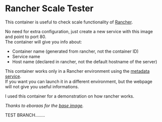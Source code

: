 # Rancher Scale Tester

This container is useful to check scale functionality of [Rancher](http://rancher.com/rancher/).   
   
No need for extra configuration, just create a new service with this image and point to port 80.   
The container will give you info about:   
- Container name (generated from rancher, not the container ID)
- Service name
- Host name (declared in rancher, not the default hostname of the server)
   
This container works only in a Rancher environment using the [metadata service](https://docs.rancher.com/rancher/v1.5/en/rancher-services/metadata-service/).   
If you want you can launch it in a different environment, but the webpage will not give you useful informations.   
   
I used this container for a demonstration on how rancher works.   
   
_Thanks to eboraas for the [base image](https://hub.docker.com/r/eboraas/apache-php/)._


TEST BRANCH........
